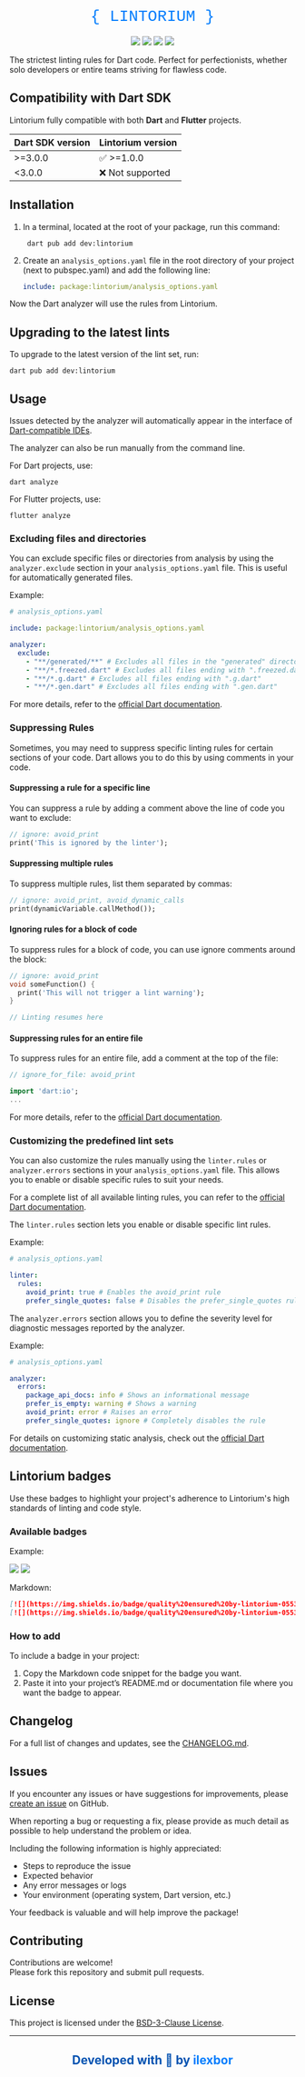 <div align="center">

<h1 style="color:#027DFD; font-family: 'Courier New', 'Courier', monospace; font-weight: 200;">{ LINTORIUM }</h1>

[![](https://img.shields.io/github/v/release/ilexbor/lintorium?style=for-the-badge&logo=github&color=181717&label=GitHub%20Release)](https://github.com/ilexbor/lintorium)
[![](https://img.shields.io/pub/v/lintorium.svg?style=for-the-badge&logo=dart&color=0553B1&label=Pub%20Release)](https://pub.dev/packages/lintorium)
[![](https://img.shields.io/pub/dm/lintorium?style=for-the-badge&logo=dart&color=0553B1&label=Pub%20Downloads)](https://pub.dev/packages/lintorium)
![](https://img.shields.io/github/license/ilexbor/lintorium?style=for-the-badge&color=042B59&label=license)

</div>

The strictest linting rules for Dart code.
Perfect for perfectionists, whether solo developers or entire teams striving for flawless code.

## Compatibility with Dart SDK

Lintorium fully compatible with both **Dart** and **Flutter** projects.

| Dart SDK version | Lintorium version |
|------------------|-------------------|
| \>=3.0.0         | ✅ >=1.0.0         |
| \<3.0.0          | ❌ Not supported   |

## Installation

1. In a terminal, located at the root of your package, run this command:

   ```shell
    dart pub add dev:lintorium
    ```

2. Create an `analysis_options.yaml` file in the root directory of your project (next to pubspec.yaml) and add the following line:

    ```yaml
    include: package:lintorium/analysis_options.yaml
    ```
   
Now the Dart analyzer will use the rules from Lintorium.

## Upgrading to the latest lints

To upgrade to the latest version of the lint set, run:
```shell
dart pub add dev:lintorium
```

## Usage

Issues detected by the analyzer will automatically appear in the interface of [Dart-compatible IDEs](https://dart.dev/tools#ides-and-editors).

The analyzer can also be run manually from the command line.

For Dart projects, use:
```shell
dart analyze
```

For Flutter projects, use:
```shell
flutter analyze
```

### Excluding files and directories

You can exclude specific files or directories from analysis by using the `analyzer.exclude` section in your `analysis_options.yaml` file.
This is useful for automatically generated files.

Example:
```yaml
# analysis_options.yaml

include: package:lintorium/analysis_options.yaml

analyzer:
  exclude:
    - "**/generated/**" # Excludes all files in the "generated" directory and its subdirectories
    - "**/*.freezed.dart" # Excludes all files ending with ".freezed.dart"
    - "**/*.g.dart" # Excludes all files ending with ".g.dart"
    - "**/*.gen.dart" # Excludes all files ending with ".gen.dart"
```

For more details, refer to the [official Dart documentation](https://dart.dev/tools/analysis#excluding-files).

### Suppressing Rules

Sometimes, you may need to suppress specific linting rules for certain sections of your code. Dart allows you to do this by using comments in your code.

#### Suppressing a rule for a specific line

You can suppress a rule by adding a comment above the line of code you want to exclude:

```dart
// ignore: avoid_print
print('This is ignored by the linter');
```

#### Suppressing multiple rules

To suppress multiple rules, list them separated by commas:

```dart
// ignore: avoid_print, avoid_dynamic_calls
print(dynamicVariable.callMethod());
```

#### Ignoring rules for a block of code

To suppress rules for a block of code, you can use ignore comments around the block:

```dart
// ignore: avoid_print
void someFunction() {
  print('This will not trigger a lint warning');
}

// Linting resumes here
```

#### Suppressing rules for an entire file

To suppress rules for an entire file, add a comment at the top of the file:

```dart
// ignore_for_file: avoid_print

import 'dart:io';
...
```

For more details, refer to the [official Dart documentation](https://dart.dev/tools/analysis#suppressing-diagnostics-for-a-file).

### Customizing the predefined lint sets

You can also customize the rules manually using the `linter.rules` or `analyzer.errors` sections in your `analysis_options.yaml` file.
This allows you to enable or disable specific rules to suit your needs.

For a complete list of all available linting rules, you can refer to the [official Dart documentation](https://dart.dev/tools/linter-rules#rules).

The `linter.rules` section lets you enable or disable specific lint rules.

Example:
```yaml
# analysis_options.yaml

linter:
  rules:
    avoid_print: true # Enables the avoid_print rule
    prefer_single_quotes: false # Disables the prefer_single_quotes rule
```

The `analyzer.errors` section allows you to define the severity level for diagnostic messages reported by the analyzer.

Example:
```yaml
# analysis_options.yaml

analyzer:
  errors:
    package_api_docs: info # Shows an informational message
    prefer_is_empty: warning # Shows a warning
    avoid_print: error # Raises an error
    prefer_single_quotes: ignore # Completely disables the rule
```

For details on customizing static analysis, check out the [official Dart documentation](https://dart.dev/tools/analysis).

## Lintorium badges

Use these badges to highlight your project's adherence to Lintorium's high standards of linting and code style.

### Available badges

Example:

[![](https://img.shields.io/badge/quality%20ensured%20by-lintorium-0553B1)](https://pub.dev/packages/lintorium)
[![](https://img.shields.io/badge/quality%20ensured%20by-lintorium-0553B1?style=for-the-badge)](https://pub.dev/packages/lintorium)

Markdown:

```markdown
[![](https://img.shields.io/badge/quality%20ensured%20by-lintorium-0553B1)](https://pub.dev/packages/lintorium)
[![](https://img.shields.io/badge/quality%20ensured%20by-lintorium-0553B1?style=for-the-badge)](https://pub.dev/packages/lintorium)
```

### How to add

To include a badge in your project:
1.	Copy the Markdown code snippet for the badge you want.
2.	Paste it into your project’s README.md or documentation file where you want the badge to appear.

## Changelog

For a full list of changes and updates, see the [CHANGELOG.md](CHANGELOG.md).

## Issues

If you encounter any issues or have suggestions for improvements, please [create an issue](https://github.com/ilexbor/lintorium/issues/new/choose) on GitHub.

When reporting a bug or requesting a fix, please provide as much detail as possible to help understand the problem or idea.

Including the following information is highly appreciated:
- Steps to reproduce the issue
- Expected behavior
- Any error messages or logs
- Your environment (operating system, Dart version, etc.)

Your feedback is valuable and will help improve the package!

## Contributing

Contributions are welcome!  
Please fork this repository and submit pull requests.

## License

This project is licensed under the [BSD-3-Clause License](LICENSE).

---

<div align="center">
  <h2 style="color:#0553B1;">
    Developed with 💙 by <a href="https://github.com/ilexbor" style="text-decoration:none; color:#027DFD;" onmouseover="this.style.color='#0553B1'" onmouseout="this.style.color='#027DFD'">ilexbor</a>
  </h2>
</div>

